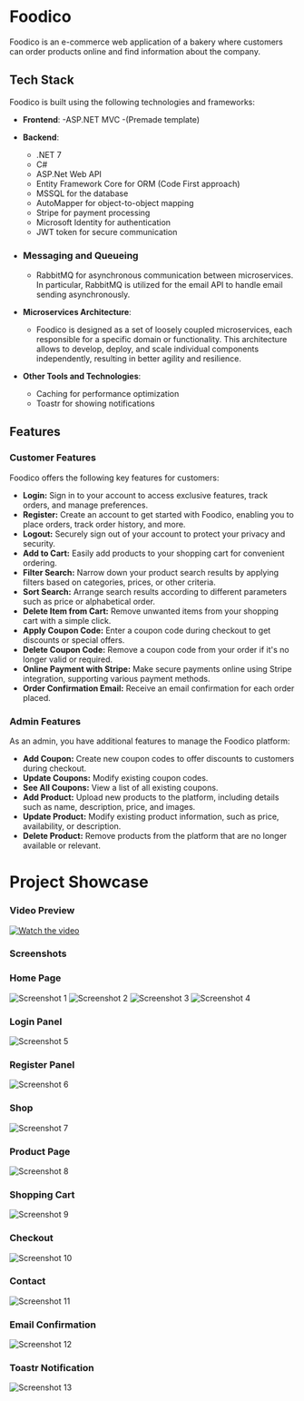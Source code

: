 # Foodico

Foodico is an e-commerce web application of a bakery where customers can order products online and find information about the company.

## Tech Stack

Foodico is built using the following technologies and frameworks:

- **Frontend**:
  -ASP.NET MVC
  -(Premade template)
  

- **Backend**:
  - .NET 7
  - C#
  - ASP.Net Web API
  - Entity Framework Core for ORM (Code First approach)
  - MSSQL for the database
  - AutoMapper for object-to-object mapping
  - Stripe for payment processing
  - Microsoft Identity for authentication
  - JWT token for secure communication

- ### Messaging and Queueing
  - RabbitMQ for asynchronous communication between microservices. In particular, RabbitMQ is utilized for the email API to handle email sending asynchronously.

- **Microservices Architecture**:
  - Foodico is designed as a set of loosely coupled microservices, each responsible for a specific domain or functionality. This architecture allows to develop, deploy, and scale individual components independently, resulting in better agility and resilience.

- **Other Tools and Technologies**:
  - Caching for performance optimization
  - Toastr for showing notifications

## Features

### Customer Features

Foodico offers the following key features for customers:

- **Login:** Sign in to your account to access exclusive features, track orders, and manage preferences.
- **Register:** Create an account to get started with Foodico, enabling you to place orders, track order history, and more.
- **Logout:** Securely sign out of your account to protect your privacy and security.
- **Add to Cart:** Easily add products to your shopping cart for convenient ordering.
- **Filter Search:** Narrow down your product search results by applying filters based on categories, prices, or other criteria.
- **Sort Search:** Arrange search results according to different parameters such as price or alphabetical order.
- **Delete Item from Cart:** Remove unwanted items from your shopping cart with a simple click.
- **Apply Coupon Code:** Enter a coupon code during checkout to get discounts or special offers.
- **Delete Coupon Code:** Remove a coupon code from your order if it's no longer valid or required.
- **Online Payment with Stripe:** Make secure payments online using Stripe integration, supporting various payment methods.
- **Order Confirmation Email:** Receive an email confirmation for each order placed.

### Admin Features

As an admin, you have additional features to manage the Foodico platform:

- **Add Coupon:** Create new coupon codes to offer discounts to customers during checkout.
- **Update Coupons:** Modify existing coupon codes.
- **See All Coupons:** View a list of all existing coupons.
- **Add Product:** Upload new products to the platform, including details such as name, description, price, and images.
- **Update Product:** Modify existing product information, such as price, availability, or description.
- **Delete Product:** Remove products from the platform that are no longer available or relevant.

 # Project Showcase

### Video Preview

[![Watch the video](https://img.youtube.com/vi/7JwP8k1c0T8/0.jpg)](https://www.youtube.com/watch?v=7JwP8k1c0T8)

### Screenshots

### Home Page
![Screenshot 1](FoodicoPhotos/Homepage1.PNG)
![Screenshot 2](FoodicoPhotos/Homepage2.PNG)
![Screenshot 3](FoodicoPhotos/Homepage3.PNG)
![Screenshot 4](FoodicoPhotos/Homepage4.PNG)

### Login Panel

![Screenshot 5](FoodicoPhotos/Login.PNG)

### Register Panel
![Screenshot 6](FoodicoPhotos/Register.PNG)

### Shop
![Screenshot 7](FoodicoPhotos/Shop.PNG)

### Product Page
![Screenshot 8](FoodicoPhotos/ProductDetail.PNG)

### Shopping Cart
![Screenshot 9](FoodicoPhotos/Cart.PNG)

### Checkout 
![Screenshot 10](FoodicoPhotos/Checkout.PNG)

### Contact
![Screenshot 11](FoodicoPhotos/Contact.PNG)

### Email Confirmation
![Screenshot 12](FoodicoPhotos/FoodicoEmail.PNG)

### Toastr Notification
![Screenshot 13](FoodicoPhotos/Toastr.PNG)



  
